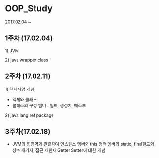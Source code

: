 # OOP\_Study

2017.02.04 ~

## 1주차 \(17.02.04\)

1\) JVM

2\) java wrapper class

## 2주차 \(17.02.11\)

1\) 객체지향 개념

* 객체와 클래스
* 클래스의 구성 멤버 : 필드, 생성자, 메소드

2\) java.lang.ref package

## 3주차\(17.02.18\)

* JVM의 힙영역과 관련하여 인스턴스 멤버와 this 정적 멤버와 static, final필드와 상수 패키지, 접근 제한자 Getter Setter에 대한 개념



